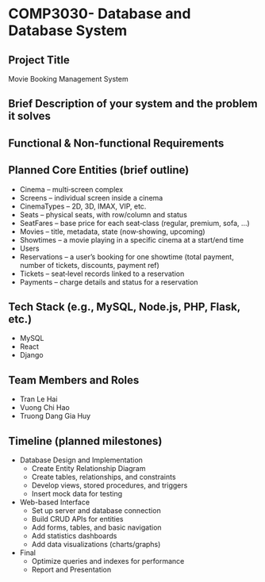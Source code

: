 # COMP3030- Database and Database System

## Project Title
Movie Booking Management System

## Brief Description of your system and the problem it solves

## Functional & Non-functional Requirements

## Planned Core Entities (brief outline)
- Cinema – multi‑screen complex
- Screens – individual screen inside a cinema
- CinemaTypes – 2D, 3D, IMAX, VIP, etc.
- Seats – physical seats, with row/column and status
- SeatFares – base price for each seat‑class (regular, premium, sofa, …)
- Movies – title, metadata, state (now‑showing, upcoming)
- Showtimes – a movie playing in a specific cinema at a start/end time
- Users
- Reservations – a user’s booking for one showtime (total payment, number of tickets, discounts, payment ref)
- Tickets – seat‑level records linked to a reservation
- Payments – charge details and status for a reservation

## Tech Stack (e.g., MySQL, Node.js, PHP, Flask, etc.)
- MySQL
- React
- Django

## Team Members and Roles
- Tran Le Hai
- Vuong Chi Hao
- Truong Dang Gia Huy

## Timeline (planned milestones)
- Database Design and Implementation
  - Create Entity Relationship Diagram
  - Create tables, relationships, and constraints
  - Develop views, stored procedures, and triggers
  - Insert mock data for testing
- Web-based Interface
  - Set up server and database connection
  - Build CRUD APIs for entities
  - Add forms, tables, and basic navigation
  - Add statistics dashboards
  - Add data visualizations (charts/graphs)
- Final
  - Optimize queries and indexes for performance
  - Report and Presentation
